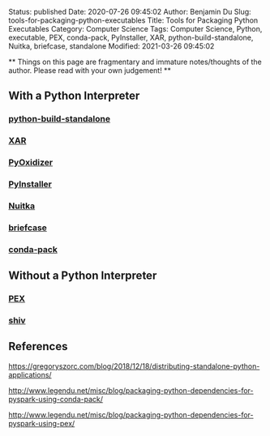 Status: published
Date: 2020-07-26 09:45:02
Author: Benjamin Du
Slug: tools-for-packaging-python-executables
Title: Tools for Packaging Python Executables
Category: Computer Science
Tags: Computer Science, Python, executable, PEX, conda-pack, PyInstaller, XAR, python-build-standalone, Nuitka, briefcase, standalone
Modified: 2021-03-26 09:45:02

**
Things on this page are fragmentary and immature notes/thoughts of the author.
Please read with your own judgement!
**


## With a Python Interpreter

### [python-build-standalone](https://github.com/indygreg/python-build-standalone)

### [XAR](https://github.com/facebookincubator/xar/)

### [PyOxidizer](https://github.com/indygreg/PyOxidizer)

### [PyInstaller](https://github.com/pyinstaller/pyinstaller)

### [Nuitka](https://github.com/Nuitka/Nuitka)

### [briefcase](https://github.com/beeware/briefcase)

### [conda-pack](https://github.com/conda/conda-pack)

## Without a Python Interpreter

### [PEX](https://github.com/pantsbuild/pex)

### [shiv](https://github.com/linkedin/shiv)

## References

https://gregoryszorc.com/blog/2018/12/18/distributing-standalone-python-applications/

http://www.legendu.net/misc/blog/packaging-python-dependencies-for-pyspark-using-conda-pack/

http://www.legendu.net/misc/blog/packaging-python-dependencies-for-pyspark-using-pex/
